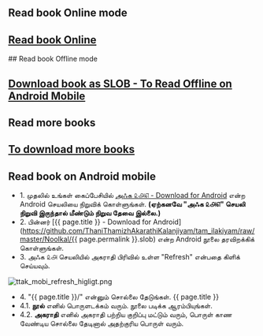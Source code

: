 ## Read book Online mode
<h2><a href="{{ site.url }}/{{ page.permalink }}" class="button button1">
Read book Online
</a></h2>
## Read book Offline mode
<h2><a href="(https://github.com/ThaniThamizhAkarathiKalanjiyam/tam_ilakiyam/raw/master/Noolkal/{{ page.permalink }}.slob)" class="button button3">
Download book as SLOB - To Read Offline on Android Mobile
</a></h2>

## Read more books
<h2><a href="{{ site.url }}/more_books" class="button button2">
To download more books
</a></h2>

## Read book on Android mobile

*   1\. முதலில் உங்கள் கைப்பேசியில் [அஃக ௨௮௭ - Download for Android](https://github.com/ThaniThamizhAkarathiKalanjiyam/win_ttak/raw/ttak_apk/ttak_287.apk) என்ற Android செயலியை நிறுவிக் கொள்ளுங்கள். **(ஏற்கனவே "அஃக ௨௮௭" செயலி நிறுவி இருந்தால் மீண்டும் நிறுவ தேவை இல்லை.)**
*   2\. பின்னர் [{{ page.title }} - Download for Android](https://github.com/ThaniThamizhAkarathiKalanjiyam/tam_ilakiyam/raw/master/Noolkal/{{ page.permalink }}.slob) என்ற Android நூலை தரவிறக்கிக் கொள்ளுங்கள்.
*   3\. அஃக ௨௮ செயலியில் அகராதி பிரிவில் உள்ள "Refresh" என்பதை கிளிக் செய்யவும்.  

![ttak_mobi_refresh_higligt.png](https://thanithamizhakarathikalanjiyam.github.io/images/ttak_mobi_refresh_higligt.png)
*   4\. "{{ page.title }}/" என்னும் சொல்லை தேடுங்கள். {{ page.title }} 
*   4\.1\. **நூல்** எனில் பொருளடக்கம் வரும். நூலை படிக்க ஆரம்பியுங்கள். 
*   4\.2\. **அகராதி** எனில் அகராதி பற்றிய குறிப்பு மட்டும் வரும், பொருள் காண வேண்டிய சொல்லை தேடினால் அதற்குரிய பொருள் வரும்.
